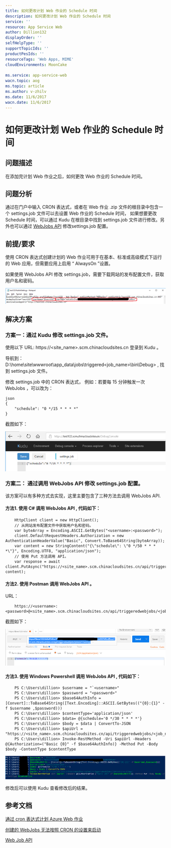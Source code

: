 ```yaml
---
title: 如何更改计划 Web 作业的 Schedule 时间
description: 如何更改计划 Web 作业的 Schedule 时间
service: ''
resource: App Service Web
author: Dillion132
displayOrder: ''
selfHelpType: ''
supportTopicIds: ''
productPesIds: ''
resourceTags: 'Web Apps, MIME'
cloudEnvironments: MoonCake

ms.service: app-service-web
wacn.topic: aog
ms.topic: article
ms.author: v-zhilv
ms.date: 11/6/2017
wacn.date: 11/6/2017
---
```


# 如何更改计划 Web 作业的 Schedule 时间

## 问题描述

在添加完计划 Web 作业之后，如何更改 Web 作业的 Schedule 时间。

## 问题分析

通过在门户中输入 CRON 表达式，或者在 Web 作业 .zip 文件的根目录中包含一个 settings.job 文件可以去设置 Web 作业的 Schedule 时间， 如果想要更改 Schedule 时间，可以通过 Kudu 在根目录中找到 settings.job 文件进行修改。另外也可以通过 [WebJobs API](https://github.com/projectkudu/kudu/wiki/WebJobs-API) 修改settings.job 配置。

## 前提/要求

使用 CRON 表达式创建计划的 Web 作业可用于在基本、标准或高级模式下运行的 Web 应用，但需要应用上启用 “ AlwaysOn ”设置。

如果使用 WebJobs API 修改 settings.job，需要下载网站的发布配置文件，获取用户名和密码。

![publishfile](./media/aog-web-apps-how-to-update-the-schedule-of-webjob/publishfile.PNG)

## 解决方案

### 方案一：通过 Kudu 修改 settings.job 文件。

使用以下 URL: https://<site_name>.scm.chinacloudsites.cn 登录到 Kudu 。

导航到： D:\home\site\wwwroot\app_data\jobs\triggered\<job_name>\bin\Debug> , 找到 settings.job 文件。

修改 settings.job 中的 CRON 表达式， 例如：若要每 15 分钟触发一次 WebJobs ，可以改为：

```
json
{
    "schedule": "0 */15 * * * *"
}
```

截图如下：

![schedule1.PNG](./media/aog-web-apps-how-to-update-the-schedule-of-webjob/schedule.PNG)

### 方案二： 通过调用 WebJobs API 修改 settings.job 配置。

该方案可以有多种方式去实现，这里主要包含了三种方法去调用 WebJobs API.

#### 方法1. 使用 C# 调用 WebJobs API , 代码如下：

```
    HttpClient client = new HttpClient();
    // 从网站发布配置文件中获取用户名和密码。
    var byteArray = Encoding.ASCII.GetBytes("<username>:<password>");
    client.DefaultRequestHeaders.Authorization = new AuthenticationHeaderValue("Basic", Convert.ToBase64String(byteArray));
    var content = new StringContent("{\"schedule\": \"0 */50 * * * *\"}", Encoding.UTF8, "application/json");
    // 使用 Put 方法调用 API。
    var response = await client.PutAsync("https://<site_name>.scm.chinacloudsites.cn/api/triggeredwebjobs/<job_name>/settings", content);
```

#### 方法2. 使用 Postman 调用 WebJobs API 。

URL：
```
    https://<username>:<password>@<site_name>.scm.chinacloudsites.cn/api/triggeredwebjobs/<job_name>/settings
```

截图如下：

![postman](./media/aog-web-apps-how-to-update-the-schedule-of-webjob/postmanwebjob.PNG)

#### 方法3. 使用 Windows Powershell 调用 WebJobs API , 代码如下：

```
    PS C:\Users\dillion> $username = "`<username>"
    PS C:\Users\dillion> $password = "<password>"
    PS C:\Users\dillion> $base64AuthInfo = [Convert]::ToBase64String([Text.Encoding]::ASCII.GetBytes(("{0}:{1}" -f $username ,$password)))
    PS C:\Users\dillion> $contentType='application/json'
    PS C:\Users\dillion> $data= @{schedule='0 */30 * * * *'}
    PS C:\Users\dillion> $body = $data | ConvertTo-JSON
    PS C:\Users\dillion> $apiUrl = "https://<site_name>.scm.chinacloudsites.cn/api/triggeredwebjobs/<job_name>/settings"
    PS C:\Users\dillion> Invoke-RestMethod -Uri $apiUrl -Headers @{Authorization=("Basic {0}" -f $base64AuthInfo)} -Method Put -Body $body -ContentType $contentType
```

![powershell](./media/aog-web-apps-how-to-update-the-schedule-of-webjob/powershell.PNG)

修改后可以使用 Kudu 查看修改后的结果。

## 参考文档

[通过 cron 表达式计划 Azure Web 作业](http://blog.amitapple.com/post/2015/06/scheduling-azure-webjobs/#.Wf_ULNeWaM9)

[创建的 WebJobs 无法按照 CRON 的设置来启动](https://docs.azure.cn/articles/azure-operations-guide/app-service-web/aog-web-apps-qa-webjob-cron-boot-error)

[Web Job API](https://github.com/projectkudu/kudu/wiki/WebJobs-API)
